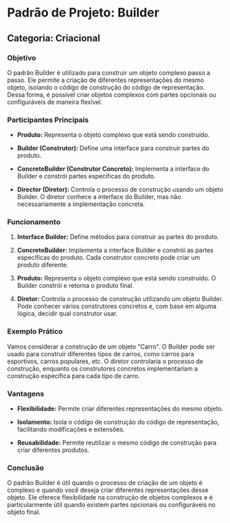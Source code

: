 # Padrão de Projeto: Builder

## Categoria: Criacional

### Objetivo
O padrão Builder é utilizado para construir um objeto complexo passo a passo. Ele permite a criação de diferentes representações do mesmo objeto, isolando o código de construção do código de representação. Dessa forma, é possível criar objetos complexos com partes opcionais ou configuráveis de maneira flexível.

### Participantes Principais

- **Produto:** Representa o objeto complexo que está sendo construído.

- **Builder (Construtor):** Define uma interface para construir partes do produto.

- **ConcreteBuilder (Construtor Concreto):** Implementa a interface do Builder e constrói partes específicas do produto.

- **Director (Diretor):** Controla o processo de construção usando um objeto Builder. O diretor conhece a interface do Builder, mas não necessariamente a implementação concreta.

### Funcionamento

1. **Interface Builder:** Define métodos para construir as partes do produto.

2. **ConcreteBuilder:** Implementa a interface Builder e constrói as partes específicas do produto. Cada construtor concreto pode criar um produto diferente.

3. **Produto:** Representa o objeto complexo que está sendo construído. O Builder constrói e retorna o produto final.

4. **Diretor:** Controla o processo de construção utilizando um objeto Builder. Pode conhecer vários construtores concretos e, com base em alguma lógica, decidir qual construtor usar.

### Exemplo Prático

Vamos considerar a construção de um objeto "Carro". O Builder pode ser usado para construir diferentes tipos de carros, como carros para esportivos, carros populares, etc. O diretor controlaria o processo de construção, enquanto os construtores concretos implementariam a construção específica para cada tipo de carro.

### Vantagens

- **Flexibilidade:** Permite criar diferentes representações do mesmo objeto.

- **Isolamento:** Isola o código de construção do código de representação, facilitando modificações e extensões.

- **Reusabilidade:** Permite reutilizar o mesmo código de construção para criar diferentes produtos.

### Conclusão

O padrão Builder é útil quando o processo de criação de um objeto é complexo e quando você deseja criar diferentes representações desse objeto. Ele oferece flexibilidade na construção de objetos complexos e é particularmente útil quando existem partes opcionais ou configuráveis no objeto final.
